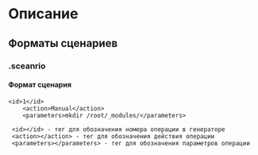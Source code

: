 # Описание
## Форматы сценариев
### .sceanrio
#### Формат сценария
```
<id>1</id>
	<action>Manual</action>
	<parameters>mkdir /root/_modules/</parameters>
 
 <id></id> - тег для обозначения номера операции в генераторе
 <action></action> - тег для обозначения действия операции 
 <parameters></parameters> - тег для обозначения параметров операции 
 ```
